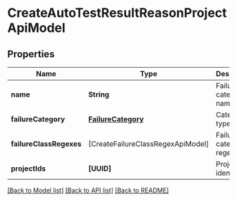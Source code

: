 # CreateAutoTestResultReasonProjectApiModel

## Properties
Name | Type | Description | Notes
------------ | ------------- | ------------- | -------------
**name** | **String** | Failure category name | 
**failureCategory** | [**FailureCategory**](FailureCategory.md) | Category type | 
**failureClassRegexes** | [CreateFailureClassRegexApiModel] | Failure category regexes | [optional] 
**projectIds** | **[UUID]** | Projects identifiers | [optional] 

[[Back to Model list]](../README.md#documentation-for-models) [[Back to API list]](../README.md#documentation-for-api-endpoints) [[Back to README]](../README.md)


